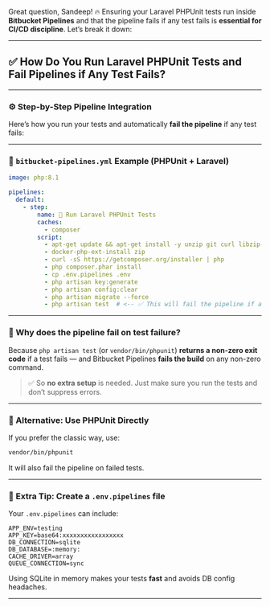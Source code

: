 Great question, Sandeep! 🔥 Ensuring your Laravel PHPUnit tests run inside **Bitbucket Pipelines** and that the pipeline fails if any test fails is **essential for CI/CD discipline**. Let’s break it down:

---

## ✅ How Do You Run Laravel PHPUnit Tests and Fail Pipelines if Any Test Fails?

---

### ⚙️ Step-by-Step Pipeline Integration

Here’s how you run your tests and automatically **fail the pipeline** if any test fails:

---

### 📁 `bitbucket-pipelines.yml` Example (PHPUnit + Laravel)

```yaml
image: php:8.1

pipelines:
  default:
    - step:
        name: 🧪 Run Laravel PHPUnit Tests
        caches:
          - composer
        script:
          - apt-get update && apt-get install -y unzip git curl libzip-dev zip
          - docker-php-ext-install zip
          - curl -sS https://getcomposer.org/installer | php
          - php composer.phar install
          - cp .env.pipelines .env
          - php artisan key:generate
          - php artisan config:clear
          - php artisan migrate --force
          - php artisan test  # <-- ✅ This will fail the pipeline if any test fails
```

---

### 🚨 Why does the pipeline fail on test failure?

Because `php artisan test` (or `vendor/bin/phpunit`) **returns a non-zero exit code** if a test fails — and Bitbucket Pipelines **fails the build** on any non-zero command.

> ✅ So **no extra setup** is needed. Just make sure you run the tests and don’t suppress errors.

---

### 🧪 Alternative: Use PHPUnit Directly

If you prefer the classic way, use:

```bash
vendor/bin/phpunit
```

It will also fail the pipeline on failed tests.

---

### 📂 Extra Tip: Create a `.env.pipelines` file

Your `.env.pipelines` can include:

```
APP_ENV=testing
APP_KEY=base64:xxxxxxxxxxxxxxxxx
DB_CONNECTION=sqlite
DB_DATABASE=:memory:
CACHE_DRIVER=array
QUEUE_CONNECTION=sync
```

Using SQLite in memory makes your tests **fast** and avoids DB config headaches.

---
